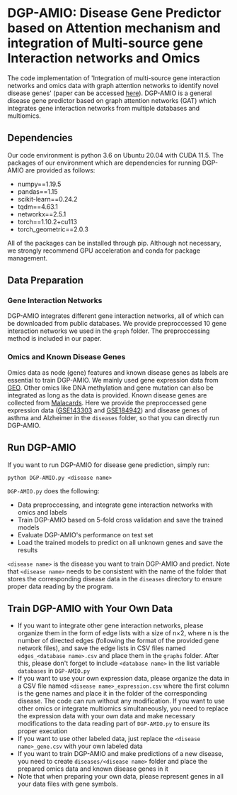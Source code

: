 # DGP-AMIO: Disease Gene Predictor based on Attention mechanism and integration of Multi-source gene Interaction networks and Omics
The code implementation of 'Integration of multi-source gene interaction networks and omics data with graph attention networks to identify novel disease genes' (paper can be accessed [here](https://www.biorxiv.org/content/10.1101/2023.12.03.569371v2)).
DGP-AMIO is a general disease gene predictor based on graph attention networks (GAT) which integrates gene interaction networks from multiple databases and multiomics.

## Dependencies
Our code environment is python 3.6 on Ubuntu 20.04 with CUDA 11.5. The packages of our environment which are dependencies for running DGP-AMIO are provided as follows:
* numpy==1.19.5
* pandas==1.15
* scikit-learn==0.24.2
* tqdm==4.63.1
* networkx==2.5.1
* torch==1.10.2+cu113
* torch_geometric==2.0.3

All of the packages can be installed through pip. Although not necessary, we strongly recommend GPU acceleration and conda for package management.

## Data Preparation
### Gene Interaction Networks
DGP-AMIO integrates different gene interaction networks, all of which can be downloaded from public databases. We provide preproccessed 10 gene interaction networks we used in the ```graph``` folder.
The preproccessing method is included in our paper.
### Omics and Known Disease Genes
Omics data as node (gene) features and known disease genes as labels are essential to train DGP-AMIO. We mainly used gene expression data from [GEO](https://www.ncbi.nlm.nih.gov/geo/). Other omics like DNA methylation and gene mutation 
can also be integrated as long as the data is provided. Known disease genes are collected from [Malacards](https://www.malacards.org/). Here we provide the preproccessed gene expression data ([GSE143303](https://www.ncbi.nlm.nih.gov/geo/query/acc.cgi?acc=GSE143303) and [GSE184942](https://www.ncbi.nlm.nih.gov/geo/query/acc.cgi?acc=GSE184942)) and disease genes of asthma and Alzheimer
in the ```diseases``` folder, so that you can directly run DGP-AMIO.

## Run DGP-AMIO 
If you want to run DGP-AMIO for disease gene prediction, simply run:
```
python DGP-AMIO.py <disease name>
```
```DGP-AMIO.py``` does the following:
* Data preproccessing, and integrate gene interaction networks with omics and labels
* Train DGP-AMIO based on 5-fold cross validation and save the trained models
* Evaluate DGP-AMIO's performance on test set
* Load the trained models to predict on all unknown genes and save the results

```<disease name>``` is the disease you want to train DGP-AMIO and predict. Note that ```<disease name>``` needs to be consistent with the name of the folder that stores the corresponding disease data in the ```diseases``` directory to ensure proper data reading by the program.

## Train DGP-AMIO with Your Own Data
* If you want to integrate other gene interaction networks, please organize them in the form of edge lists with a size of n×2, where n is the number of directed edges (following the format of the provided gene network files), and save the edge lists in CSV files named ```edges_<database name>.csv``` and place them in the ```graphs``` folder. After this, please don't forget to include ```<database name>``` in the list variable ```databases``` in ```DGP-AMIO.py```
* If you want to use your own expression data, please organize the data in a CSV file named ```<disease name>_expression.csv``` where the first column is the gene names and place it in the folder of the corresponding disease. The code can run without any modification. If you want to use other omics or integrate multiomics simultaneously, you need to replace the expression data with your own data and make necessary modifications to the data reading part of ```DGP-AMIO.py``` to ensure its proper execution
* If you want to use other labeled data, just replace the ```<disease name>_gene.csv``` with your own labeled data
* If you want to train DGP-AMIO and make predictions of a new disease, you need to create ```diseases/<disease name>``` folder and place the prepared omics data and known disease genes in it
* Note that when preparing your own data, please represent genes in all your data files with gene symbols.  
